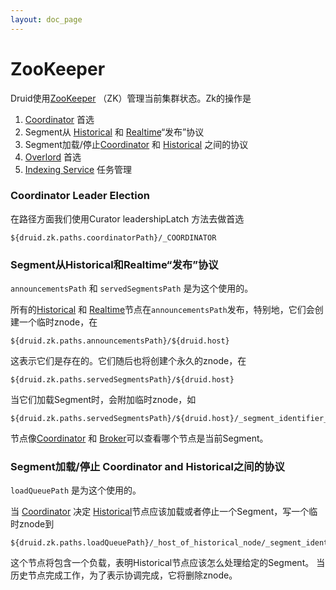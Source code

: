 ```yaml
---
layout: doc_page
---
```

# ZooKeeper
Druid使用[ZooKeeper](http://zookeeper.apache.org/) （ZK）管理当前集群状态。Zk的操作是

1.  [Coordinator](../design/coordinator.html) 首选
2. Segment从 [Historical](../design/historical.html) 和 [Realtime](../design/realtime.html)“发布”协议
3. Segment加载/停止[Coordinator](../design/coordinator.html) 和 [Historical](../design/historical.html) 之间的协议
4.  [Overlord](../design/indexing-service.html)  首选
5.  [Indexing Service](../design/indexing-service.html) 任务管理


### Coordinator Leader Election

在路径方面我们使用Curator leadershipLatch 方法去做首选
```
${druid.zk.paths.coordinatorPath}/_COORDINATOR
```

### Segment从Historical和Realtime“发布”协议

`announcementsPath` 和 `servedSegmentsPath` 是为这个使用的。

所有的[Historical](../design/historical.html) 和 [Realtime](../design/realtime.html)节点在`announcementsPath`发布，特别地，它们会创建一个临时znode，在
```
${druid.zk.paths.announcementsPath}/${druid.host}
```

这表示它们是存在的。它们随后也将创建个永久的znode，在
```
${druid.zk.paths.servedSegmentsPath}/${druid.host}
```

当它们加载Segment时，会附加临时znode，如
```
${druid.zk.paths.servedSegmentsPath}/${druid.host}/_segment_identifier_
```

节点像[Coordinator](../design/coordinator.html) 和 [Broker](../design/broker.html)可以查看哪个节点是当前Segment。
### Segment加载/停止 Coordinator and Historical之间的协议

`loadQueuePath` 是为这个使用的。

当 [Coordinator](../design/coordinator.html) 决定 [Historical](../design/historical.html)节点应该加载或者停止一个Segment，写一个临时znode到
```
${druid.zk.paths.loadQueuePath}/_host_of_historical_node/_segment_identifier
```

这个节点将包含一个负载，表明Historical节点应该怎么处理给定的Segment。
当历史节点完成工作，为了表示协调完成，它将删除znode。